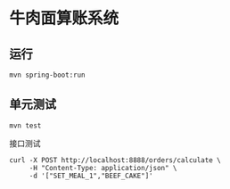 # 牛肉面算账系统

## 运行

```
mvn spring-boot:run
```

## 单元测试

```
mvn test
```

接口测试

```
curl -X POST http://localhost:8888/orders/calculate \
     -H "Content-Type: application/json" \
     -d '["SET_MEAL_1","BEEF_CAKE"]'
```
